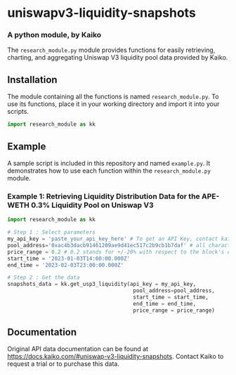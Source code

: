 # uniswapv3-liquidity-snapshots
### A python module, by Kaiko
The `research_module.py` module provides functions for easily retrieving, charting, and aggregating Uniswap V3 liquidity pool data provided by Kaiko.

## Installation 
The module containing all the functions is named `research_module.py`. To use its functions, place it in your working directory and import it into your scripts.
```python
import research_module as kk
```

## Example
A sample script is included in this repository and named `example.py`. It demonstrates how to use each function within the `research_module.py` module.

### Example 1: Retrieving Liquidity Distribution Data for the APE-WETH 0.3% Liquidity Pool on Uniswap V3
```python
import research_module as kk

# Step 1 : Select parameters 
my_api_key = 'paste_your_api_key_here' # To get an API Key, contact kaiko.com
pool_address='0xac4b3dacb91461209ae9d41ec517c2b9cb1b7daf' # all characters should be in lower case
price_range = 0.2 # 0.2 stands for +/-20% with respect to the block's current price
start_time = '2023-01-03T14:00:00.000Z' 
end_time = '2023-02-03T23:00:00.000Z'

# Step 2 : Get the data
snapshots_data = kk.get_usp3_liquidity(api_key = my_api_key,
                                        pool_address=pool_address,
                                        start_time = start_time,
                                        end_time = end_time,
                                        price_range = price_range)
```

## Documentation 
Original API data documentation can be found at https://docs.kaiko.com/#uniswap-v3-liquidity-snapshots. Contact Kaiko to request a trial or to purchase this data.
